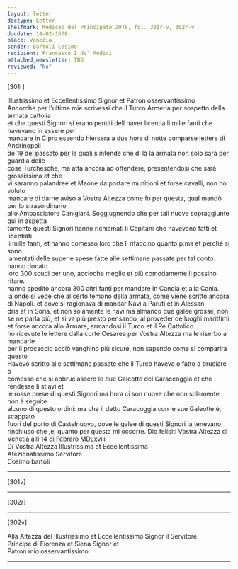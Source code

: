 ```yaml
---
layout: letter
doctype: Letter
shelfmark: Mediceo del Principato 2978, fol. 301r-v, 302r-v
docdate: 14-02-1568
place: Venezia
sender: Bartoli Cosimo
recipient: Francesco I de' Medici
attached_newsletter: TBD
reviewed: "No"
---
```


[301r]  
  
  
Illustrissimo et Eccellentissimo Signor et Patron osservantissimo  
Ancorche per l'ultime mie scrivessi che il Turco Armeria per sospetto della armata cattolia  
et che questi Signori si erano pentiti dell haver licentia li mille fanti che havevano in essere per  
mandare in Cipro essendo hiersera a due hore di notte comparse lettere di Andrinopoli  
de 19 del passato per le quali s intende che di là la armata non solo sarà per guardia delle  
cose Turchesche, ma atta ancora ad offendere, presentendosi che sarà grossissima et che  
vi saranno palandree et Maone da portare munitioni et forse cavalli, non ho voluto  
mancare di darne aviso a Vostra Altezza come fo per questa, qual mandò per lo strasordinario  
allo Ambasciatore Canigiani. Soggiugnendo che per tali nuove sopraggiunte qui in aspetta  
tamente questi Signori hanno richiamati li Capitani che havevano fatti et licentiati  
li mille fanti, et hanno comesso loro che li rifaccino quanto p:ma et perché si sono  
lamentati delle superie spese fatte alle settimane passate per tal conto. hanno donato  
loro 300 scudi per uno, accioche meglio et più comodamente li possino rifare.  
hanno spedito ancora 300 altri fanti per mandare in Candia et alla Cania.  
la onde si vede che al certo temono della armata, come viene scritto ancora  
di Napoli. et dove si ragionava di mandar Navi a Paruti et in Alessan  
dria et in Soria, et non solamente le navi ma almanco due galee grosse, non  
se ne parla più, et si va più presto pensando, al proveder de luoghi marittimi  
et forse ancora allo Armare, armandosi il Turco et il Re Cattolico  
ho ricevute le lettere dalla corte Cesarea per Vostra Altezza ma le riserbo a mandarle  
per il procaccio acciò venghino più sicure, non sapendo come si comparirà questo  
Havevo scritto alle settimane passate che il Turco haveva o fatto a bruciare o  
comesso che si abbruciassero le due Galeotte del Caraccoggia et che rendesse li stiavi et  
le rosse prese di questi Signori ma hora ci son nuove che non solamente non è seguite  
alcuno di questo ordini: ma che il detto Caracoggia con le sue Galeotte è, scappato  
fuori del porto di Castelnuovo, dove le galee di questi Signori la tenevano  
rinchiuso che ,è, quanto per questa mi occorre. Dio feliciti Vostra Altezza di  
Venetia alli 14 di Febraro MDLxviii  
Di Vostra Altezza Illustrissima et Eccellentissima  
Afezionatissimo Servitore  
Cosimo bartoli  
  
---  

[301v]  
  
  
  
---  

[302r]  
  
  
  
---  

[302v]  
  
  
Alla Altezza del Illustrissimo et Eccellentissimo Signor il Servitore  
Principe di Fiorenza et Siena Signor et  
Patron mio osservantissimo  
  
---  

